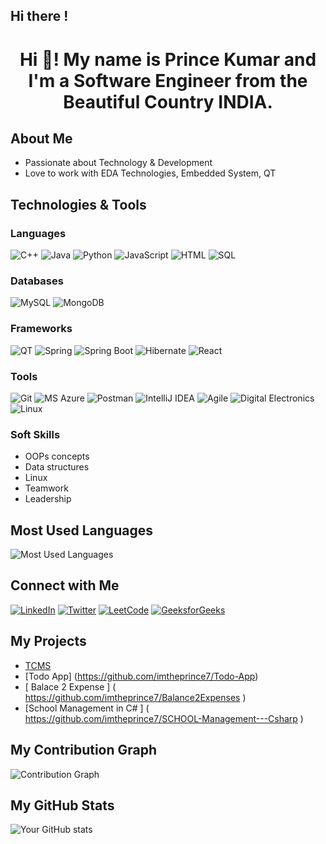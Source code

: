 ## Hi there !

<h1 align="center">Hi 👋! My name is <strong>Prince Kumar</strong> and I'm a Software Engineer from the Beautiful Country INDIA.</h1>

## About Me
- Passionate about Technology & Development
- Love to work with EDA Technologies, Embedded System, QT

## Technologies & Tools
### Languages
![C++](https://img.shields.io/badge/C++-00599C?style=for-the-badge&logo=cplusplus&logoColor=white)
![Java](https://img.shields.io/badge/Java-007396?style=for-the-badge&logo=java&logoColor=white)
![Python](https://img.shields.io/badge/Python-3776AB?style=for-the-badge&logo=python&logoColor=white)
![JavaScript](https://img.shields.io/badge/JavaScript-F7DF1E?style=for-the-badge&logo=javascript&logoColor=black)
![HTML](https://img.shields.io/badge/HTML-E34F26?style=for-the-badge&logo=html5&logoColor=white)
![SQL](https://img.shields.io/badge/SQL-4479A1?style=for-the-badge&logo=postgresql&logoColor=white)

### Databases
![MySQL](https://img.shields.io/badge/MySQL-4479A1?style=for-the-badge&logo=mysql&logoColor=white)
![MongoDB](https://img.shields.io/badge/MongoDB-47A248?style=for-the-badge&logo=mongodb&logoColor=white)

### Frameworks
![QT](https://img.shields.io/badge/QT-41CD52?style=for-the-badge&logo=qt&logoColor=white)
![Spring](https://img.shields.io/badge/Spring-6DB33F?style=for-the-badge&logo=spring&logoColor=white)
![Spring Boot](https://img.shields.io/badge/Spring_Boot-6DB33F?style=for-the-badge&logo=springboot&logoColor=white)
![Hibernate](https://img.shields.io/badge/Hibernate-59666C?style=for-the-badge&logo=hibernate&logoColor=white)
![React](https://img.shields.io/badge/React-61DAFB?style=for-the-badge&logo=react&logoColor=black)

### Tools
![Git](https://img.shields.io/badge/Git-F05032?style=for-the-badge&logo=git&logoColor=white)
![MS Azure](https://img.shields.io/badge/MS_Azure-0078D4?style=for-the-badge&logo=microsoftazure&logoColor=white)
![Postman](https://img.shields.io/badge/Postman-FF6C37?style=for-the-badge&logo=postman&logoColor=white)
![IntelliJ IDEA](https://img.shields.io/badge/IntelliJ_IDEA-000000?style=for-the-badge&logo=intellijidea&logoColor=white)
![Agile](https://img.shields.io/badge/Agile-0052CC?style=for-the-badge&logo=agile&logoColor=white)
![Digital Electronics](https://img.shields.io/badge/Digital_Electronics-007ACC?style=for-the-badge&logo=digitalocean&logoColor=white)
![Linux](https://img.shields.io/badge/Linux-FCC624?style=for-the-badge&logo=linux&logoColor=black)

### Soft Skills
- OOPs concepts
- Data structures
- Linux
- Teamwork
- Leadership

## Most Used Languages
![Most Used Languages](https://github-readme-stats.vercel.app/api/top-langs/?username=imtheprince7&layout=compact&theme=dark)

## Connect with Me
[![LinkedIn](https://img.shields.io/badge/LinkedIn-0077B5?style=for-the-badge&logo=linkedin&logoColor=white)](https://www.linkedin.com/in/imtheprince7)
[![Twitter](https://img.shields.io/badge/Twitter-1DA1F2?style=for-the-badge&logo=twitter&logoColor=white)](https://twitter.com/imtheprince7)
[![LeetCode](https://img.shields.io/badge/LeetCode-FFA116?style=for-the-badge&logo=leetcode&logoColor=black)](https://leetcode.com/imtheprince7)
[![GeeksforGeeks](https://img.shields.io/badge/GeeksforGeeks-0F9D58?style=for-the-badge&logo=geeksforgeeks&logoColor=white)](https://auth.geeksforgeeks.org/user/princek8uv/)

## My Projects
- [ TCMS ](https://github.com/imtheprince7/TCMS)
- [Todo App] (https://github.com/imtheprince7/Todo-App)
- [ Balace 2 Expense ] ( https://github.com/imtheprince7/Balance2Expenses )
- [School Management in C# ] ( https://github.com/imtheprince7/SCHOOL-Management---Csharp )

## My Contribution Graph
![Contribution Graph](https://activity-graph.herokuapp.com/graph?username=imtheprince7&theme=github)

## My GitHub Stats
![Your GitHub stats](https://github-readme-stats.vercel.app/api?username=imtheprince7&show_icons=true&theme=radical)
